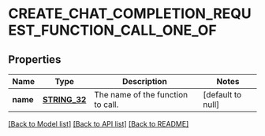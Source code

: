 # CREATE_CHAT_COMPLETION_REQUEST_FUNCTION_CALL_ONE_OF

## Properties
Name | Type | Description | Notes
------------ | ------------- | ------------- | -------------
**name** | [**STRING_32**](STRING_32.md) | The name of the function to call. | [default to null]

[[Back to Model list]](../README.md#documentation-for-models) [[Back to API list]](../README.md#documentation-for-api-endpoints) [[Back to README]](../README.md)


